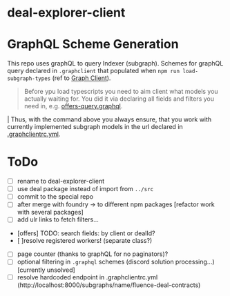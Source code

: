 # deal-explorer-client

# GraphQL Scheme Generation
This repo uses graphQL to query Indexer (subgraph). Schemes for graphQL query declared in `.graphclient` that populated 
when `npm run load-subgraph-types` (ref to [Graph Client](https://thegraph.com/docs/en/querying/querying-from-an-application/#graphql-clients)).

> Before ypu load typescripts you need to aim client what models you actually waiting for. 
>  You did it via declaring all fields and filters you need in, e.g. [offers-query.graphql](src/indexerClient/offers-query.graphql).

| Thus, with the command above you always ensure, that you work with currently implemented subgraph models in the url declared in [.graphclientrc.yml](.graphclientrc.yml).


# ToDo
- [ ] rename to deal-explorer-client
- [ ] use deal package instead of import from `../src`
- [ ] commit to the special repo
- [ ] after merge with foundry -> to different npm packages [refactor work with several packages]
- [ ] add ulr links to fetch filters...
- [offers] TODO: search fields: by client or dealId?
- [ ]resolve registered workers! (separate class?)
- [ ] page counter (thanks to graphQL for no paginators)?
- [ ] optional filtering in `.graphql` schemes (discord solution processing...) [currently unsolved]
- [ ] resolve hardcoded endpoint in .graphclientrc.yml (http://localhost:8000/subgraphs/name/fluence-deal-contracts)
